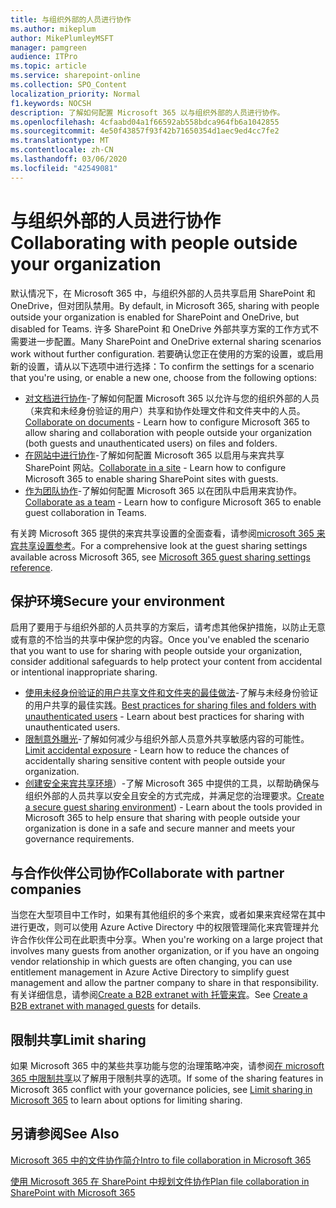 ```yaml
---
title: 与组织外部的人员进行协作
ms.author: mikeplum
author: MikePlumleyMSFT
manager: pamgreen
audience: ITPro
ms.topic: article
ms.service: sharepoint-online
ms.collection: SPO_Content
localization_priority: Normal
f1.keywords: NOCSH
description: 了解如何配置 Microsoft 365 以与组织外部的人员进行协作。
ms.openlocfilehash: 4cfaabd04a1f66592ab558bdca964fb6a1042855
ms.sourcegitcommit: 4e50f43857f93f42b71650354d1aec9ed4cc7fe2
ms.translationtype: MT
ms.contentlocale: zh-CN
ms.lasthandoff: 03/06/2020
ms.locfileid: "42549081"
---
```

# <a name="collaborating-with-people-outside-your-organization"></a><span data-ttu-id="12145-103">与组织外部的人员进行协作</span><span class="sxs-lookup"><span data-stu-id="12145-103">Collaborating with people outside your organization</span></span>

<span data-ttu-id="12145-104">默认情况下，在 Microsoft 365 中，与组织外部的人员共享启用 SharePoint 和 OneDrive，但对团队禁用。</span><span class="sxs-lookup"><span data-stu-id="12145-104">By default, in Microsoft 365, sharing with people outside your organization is enabled for SharePoint and OneDrive, but disabled for Teams.</span></span> <span data-ttu-id="12145-105">许多 SharePoint 和 OneDrive 外部共享方案的工作方式不需要进一步配置。</span><span class="sxs-lookup"><span data-stu-id="12145-105">Many SharePoint and OneDrive external sharing scenarios work without further configuration.</span></span> <span data-ttu-id="12145-106">若要确认您正在使用的方案的设置，或启用新的设置，请从以下选项中进行选择：</span><span class="sxs-lookup"><span data-stu-id="12145-106">To confirm the settings for a scenario that you're using, or enable a new one, choose from the following options:</span></span>

- <span data-ttu-id="12145-107">[对文档进行协作](collaborate-on-documents.md)-了解如何配置 Microsoft 365 以允许与您的组织外部的人员（来宾和未经身份验证的用户）共享和协作处理文件和文件夹中的人员。</span><span class="sxs-lookup"><span data-stu-id="12145-107">[Collaborate on documents](collaborate-on-documents.md) - Learn how to configure Microsoft 365 to allow sharing and collaboration with people outside your organization (both guests and unauthenticated users) on files and folders.</span></span>
- <span data-ttu-id="12145-108">[在网站中进行协作](collaborate-in-a-site.md)-了解如何配置 Microsoft 365 以启用与来宾共享 SharePoint 网站。</span><span class="sxs-lookup"><span data-stu-id="12145-108">[Collaborate in a site](collaborate-in-a-site.md) - Learn how to configure Microsoft 365 to enable sharing SharePoint sites with guests.</span></span>
- <span data-ttu-id="12145-109">[作为团队协作](collaborate-as-a-team.md)-了解如何配置 Microsoft 365 以在团队中启用来宾协作。</span><span class="sxs-lookup"><span data-stu-id="12145-109">[Collaborate as a team](collaborate-as-a-team.md) - Learn how to configure Microsoft 365 to enable guest collaboration in Teams.</span></span>

<span data-ttu-id="12145-110">有关跨 Microsoft 365 提供的来宾共享设置的全面查看，请参阅[microsoft 365 来宾共享设置参考](microsoft-365-guest-settings.md)。</span><span class="sxs-lookup"><span data-stu-id="12145-110">For a comprehensive look at the guest sharing settings available across Microsoft 365, see [Microsoft 365 guest sharing settings reference](microsoft-365-guest-settings.md).</span></span>

## <a name="secure-your-environment"></a><span data-ttu-id="12145-111">保护环境</span><span class="sxs-lookup"><span data-stu-id="12145-111">Secure your environment</span></span>

<span data-ttu-id="12145-112">启用了要用于与组织外部的人员共享的方案后，请考虑其他保护措施，以防止无意或有意的不恰当的共享中保护您的内容。</span><span class="sxs-lookup"><span data-stu-id="12145-112">Once you've enabled the scenario that you want to use for sharing with people outside your organization, consider additional safeguards to help protect your content from accidental or intentional inappropriate sharing.</span></span>

- <span data-ttu-id="12145-113">[使用未经身份验证的用户共享文件和文件夹的最佳做法](best-practices-anonymous-sharing.md)-了解与未经身份验证的用户共享的最佳实践。</span><span class="sxs-lookup"><span data-stu-id="12145-113">[Best practices for sharing files and folders with unauthenticated users](best-practices-anonymous-sharing.md) - Learn about best practices for sharing with unauthenticated users.</span></span>
- <span data-ttu-id="12145-114">[限制意外曝光](sharing-limit-accidental-exposure.md)-了解如何减少与组织外部人员意外共享敏感内容的可能性。</span><span class="sxs-lookup"><span data-stu-id="12145-114">[Limit accidental exposure](sharing-limit-accidental-exposure.md) - Learn how to reduce the chances of accidentally sharing sensitive content with people outside your organization.</span></span>
- <span data-ttu-id="12145-115">[创建安全来宾共享环境](create-a-secure-guest-sharing-environment.md)）-了解 Microsoft 365 中提供的工具，以帮助确保与组织外部的人员共享以安全且安全的方式完成，并满足您的治理要求。</span><span class="sxs-lookup"><span data-stu-id="12145-115">[Create a secure guest sharing environment](create-a-secure-guest-sharing-environment.md)) - Learn about the tools provided in Microsoft 365 to help ensure that sharing with people outside your organization is done in a safe and secure manner and meets your governance requirements.</span></span>

## <a name="collaborate-with-partner-companies"></a><span data-ttu-id="12145-116">与合作伙伴公司协作</span><span class="sxs-lookup"><span data-stu-id="12145-116">Collaborate with partner companies</span></span>

<span data-ttu-id="12145-117">当您在大型项目中工作时，如果有其他组织的多个来宾，或者如果来宾经常在其中进行更改，则可以使用 Azure Active Directory 中的权限管理简化来宾管理并允许合作伙伴公司在此职责中分享。</span><span class="sxs-lookup"><span data-stu-id="12145-117">When you're working on a large project that involves many guests from another organization, or if you have an ongoing vendor relationship in which guests are often changing, you can use entitlement management in Azure Active Directory to simplify guest management and allow the partner company to share in that responsibility.</span></span> <span data-ttu-id="12145-118">有关详细信息，请参阅[Create a B2B extranet with 托管来宾](b2b-extranet.md)。</span><span class="sxs-lookup"><span data-stu-id="12145-118">See [Create a B2B extranet with managed guests](b2b-extranet.md) for details.</span></span>

## <a name="limit-sharing"></a><span data-ttu-id="12145-119">限制共享</span><span class="sxs-lookup"><span data-stu-id="12145-119">Limit sharing</span></span>

<span data-ttu-id="12145-120">如果 Microsoft 365 中的某些共享功能与您的治理策略冲突，请参阅[在 microsoft 365 中限制共享](microsoft-365-limit-sharing.md)以了解用于限制共享的选项。</span><span class="sxs-lookup"><span data-stu-id="12145-120">If some of the sharing features in Microsoft 365 conflict with your governance policies, see [Limit sharing in Microsoft 365](microsoft-365-limit-sharing.md) to learn about options for limiting sharing.</span></span>

## <a name="see-also"></a><span data-ttu-id="12145-121">另请参阅</span><span class="sxs-lookup"><span data-stu-id="12145-121">See Also</span></span>

[<span data-ttu-id="12145-122">Microsoft 365 中的文件协作简介</span><span class="sxs-lookup"><span data-stu-id="12145-122">Intro to file collaboration in Microsoft 365</span></span>](https://docs.microsoft.com/sharepoint/intro-to-file-collaboration)

[<span data-ttu-id="12145-123">使用 Microsoft 365 在 SharePoint 中规划文件协作</span><span class="sxs-lookup"><span data-stu-id="12145-123">Plan file collaboration in SharePoint with Microsoft 365</span></span>](https://docs.microsoft.com/sharepoint/deploy-file-collaboration)
